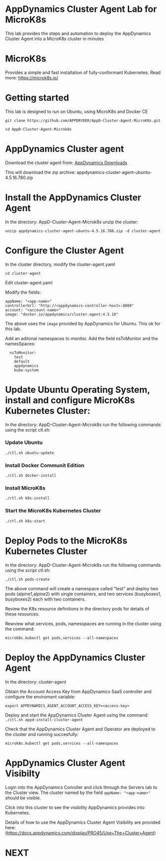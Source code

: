 # AppDynamics Cluster Agent Lab for MicroK8s

This lab provides the steps and automation to deploy the AppDynamics Cluster Agent into a MicroK8s cluster in minutes

# MicroK8s

Provides a simple and fast installation of fully-conformant Kubernetes.
Read more: https://microk8s.io/

# Getting started

This lab is designed to run on Ubuntu, using MicroK8s and Docker CE

`git clone https://github.com/APPDRYDER/AppD-Cluster-Agent-MicroK8s.git`

`cd AppD-Cluster-Agent-Microk8s`

# AppDynamics Cluster agent

Download the cluster agent from: [AppDynamics Downloads](https://download.appdynamics.com/download/#version=&apm=cluster-agent&os=&platform_admin_os=&appdynamics_cluster_os=&events=&eum=&page=1
)

This will download the zip archive: appdynamics-cluster-agent-ubuntu-4.5.16.780.zip

# Install the AppDynamics Cluster Agent

In the directory: AppD-Cluster-Agent-Microk8s unzip the cluster:

`unzip appdynamics-cluster-agent-ubuntu-4.5.16.780.zip -d cluster-agent`

# Configure the Cluster Agent

In the cluster directory, modify the cluster-agent.yaml

`cd cluster-agent`

Edit cluster-agent.yaml

Modify the fields:
````
appName: "<app-name>"
controllerUrl: "http://<appdynamics-controller-host>:8080"
account: "<account-name>"
image: "docker.io/appdynamics/cluster-agent:4.5.16"
````

The above uses the `image` provided by AppDynamics for Ubuntu. This ok for this lab.

Add an aditonal namespaces to monitor. Add the field nsToMonitor and the namesSpaces:
````
  nsToMonitor:
    test
    default
    appdynamics
    kube-system
````

# Update Ubuntu Operating System, install and configure MicroK8s Kubernetes Cluster:

In the directory: AppD-Cluster-Agent-Microk8s run the following commands using the script ctl.sh:

### Update Ubuntu
````./ctl.sh ubuntu-update````

### Install Docker Communit Edition
````./ctl.sh docker-install````

### Install MicroK8s
````./ctl.sh k8s-install````

### Start the MicroK8s Kubernetes Cluster
````./ctl.sh k8s-start````

# Deploy Pods to the MicroK8s Kubernetes Cluster

In the directory: AppD-Cluster-Agent-Microk8s run the following commands using the script ctl.sh:

````./ctl.sh pods-create````

The above command will create a namespace called "test" and deploy two pods (alpine1,alpine2) with single containers, and two services (busyboxes1, busyboxes2) each with two containers.

Review the K8s resource definitions in the directory pods for details of these resources.

Rewview what services, pods, namesspaces are running in the cluster using the command:

````microk8s.kubectl get pods,services --all-namespaces````

# Deploy the AppDynamics Cluster Agent

In the directory: cluster-agent

Obtain the Account Access Key from AppDynamics SaaS controller and configure the enviroment variable:

`export APPDYNAMICS_AGENT_ACCOUNT_ACCESS_KEY=<access-key>`

Deploy and start the AppDynamics Cluster Agent using the command:
`./ctl.sh appd-install-cluster-agent`

Check that the AppDynamics Cluster Agent and Operator are deployed to the cluster and running succesfully:

````microk8s.kubectl get pods,services --all-namespaces````

# AppDynamics Cluster Agent Visibilty

Login into the AppDynamics Conroller and click through the Servers tab to the Cluster view. The cluster named by the field `appName: "<app-name>"` should be visible.

Click into this cluster to see the visibility AppDynamics provides into Kubernetes.

Details of how to use the AppDynamics Cluster Agent Visibility are provided here: (https://docs.appdynamics.com/display/PRO45/Use+The+Cluster+Agent)




# NEXT
